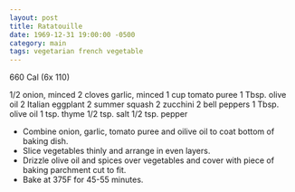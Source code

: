 ```yaml
---
layout: post
title: Ratatouille
date: 1969-12-31 19:00:00 -0500
category: main
tags: vegetarian french vegetable
---
```

660 Cal (6x 110)
  
1/2 onion, minced
2 cloves garlic, minced
1 cup tomato puree
1 Tbsp. olive oil
2 Italian eggplant
2 summer squash
2 zucchini
2 bell peppers
1 Tbsp. olive oil
1 tsp. thyme
1/2 tsp. salt
1/2 tsp. pepper

* Combine onion, garlic, tomato puree and oilive oil to coat bottom of baking dish.
* Slice vegetables thinly and arrange in even layers.
* Drizzle olive oil and spices over vegetables and cover with piece of baking parchment cut to fit.
* Bake at 375F for 45-55 minutes.
